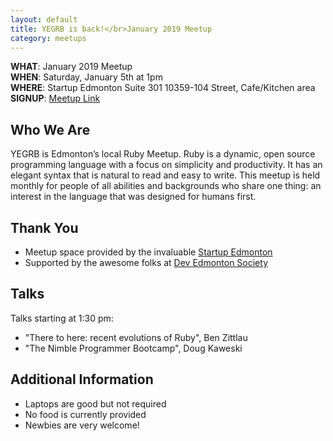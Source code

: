 ```yaml
---
layout: default
title: YEGRB is back!</br>January 2019 Meetup
category: meetups
---
```


 **WHAT**: January 2019 Meetup  
 **WHEN**: Saturday, January 5th at 1pm  
 **WHERE**: Startup Edmonton Suite 301 10359-104 Street, Cafe/Kitchen area  
 **SIGNUP**: [Meetup Link](https://www.meetup.com/startupedmonton/events/dgjjmqyzcbhb/)

## Who We Are

YEGRB is Edmonton’s local Ruby Meetup. Ruby is a dynamic, open source programming language with a focus on simplicity and productivity. It has an elegant syntax that is natural to read and easy to write. This meetup is held monthly for people of all abilities and backgrounds who share one thing: an interest in the language that was designed for humans first.

## Thank You

- Meetup space provided by the invaluable [Startup Edmonton](http://www.startupedmonton.com/)
- Supported by the awesome folks at [Dev Edmonton Society](https://devedmonton.com/)

## Talks

Talks starting at 1:30 pm:

- "There to here: recent evolutions of Ruby", Ben Zittlau
- "The Nimble Programmer Bootcamp", Doug Kaweski

## Additional Information

- Laptops are good but not required
- No food is currently provided
- Newbies are very welcome!
